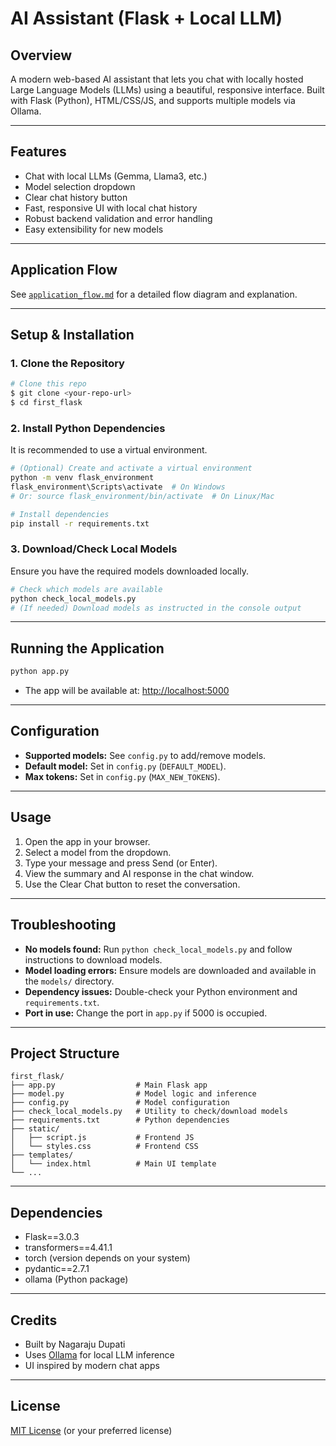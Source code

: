 # AI Assistant (Flask + Local LLM)

## Overview
A modern web-based AI assistant that lets you chat with locally hosted Large Language Models (LLMs) using a beautiful, responsive interface. Built with Flask (Python), HTML/CSS/JS, and supports multiple models via Ollama.

---

## Features
- Chat with local LLMs (Gemma, Llama3, etc.)
- Model selection dropdown
- Clear chat history button
- Fast, responsive UI with local chat history
- Robust backend validation and error handling
- Easy extensibility for new models

---

## Application Flow
See [`application_flow.md`](application_flow.md) for a detailed flow diagram and explanation.

---

## Setup & Installation

### 1. Clone the Repository
```bash
# Clone this repo
$ git clone <your-repo-url>
$ cd first_flask
```

### 2. Install Python Dependencies
It is recommended to use a virtual environment.
```bash
# (Optional) Create and activate a virtual environment
python -m venv flask_environment
flask_environment\Scripts\activate  # On Windows
# Or: source flask_environment/bin/activate  # On Linux/Mac

# Install dependencies
pip install -r requirements.txt
```

### 3. Download/Check Local Models
Ensure you have the required models downloaded locally.
```bash
# Check which models are available
python check_local_models.py
# (If needed) Download models as instructed in the console output
```

---

## Running the Application
```bash
python app.py
```
- The app will be available at: [http://localhost:5000](http://localhost:5000)

---

## Configuration
- **Supported models:** See `config.py` to add/remove models.
- **Default model:** Set in `config.py` (`DEFAULT_MODEL`).
- **Max tokens:** Set in `config.py` (`MAX_NEW_TOKENS`).

---

## Usage
1. Open the app in your browser.
2. Select a model from the dropdown.
3. Type your message and press Send (or Enter).
4. View the summary and AI response in the chat window.
5. Use the Clear Chat button to reset the conversation.

---

## Troubleshooting
- **No models found:** Run `python check_local_models.py` and follow instructions to download models.
- **Model loading errors:** Ensure models are downloaded and available in the `models/` directory.
- **Dependency issues:** Double-check your Python environment and `requirements.txt`.
- **Port in use:** Change the port in `app.py` if 5000 is occupied.

---

## Project Structure
```
first_flask/
├── app.py                  # Main Flask app
├── model.py                # Model logic and inference
├── config.py               # Model configuration
├── check_local_models.py   # Utility to check/download models
├── requirements.txt        # Python dependencies
├── static/
│   ├── script.js           # Frontend JS
│   └── styles.css          # Frontend CSS
├── templates/
│   └── index.html          # Main UI template
└── ...
```

---

## Dependencies
- Flask==3.0.3
- transformers==4.41.1
- torch (version depends on your system)
- pydantic==2.7.1
- ollama (Python package)

---

## Credits
- Built by Nagaraju Dupati
- Uses [Ollama](https://ollama.com/) for local LLM inference
- UI inspired by modern chat apps

---

## License
[MIT License](LICENSE) (or your preferred license)

